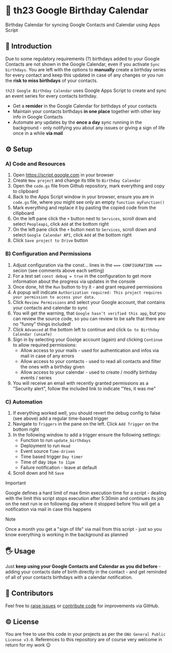 # 🎉 th23 Google Birthday Calendar

Birthday Calendar for syncing Google Contacts and Calendar using Apps Script


## 🚀 Introduction

Due to some regulatory requirements (?) birthdays added to your Google Contacts are not shown in the Google Calendar, even if you activate `Sync birthdays`. You are left with the options to **manually** create a birthday series for every contact and keep this updated in case of any changes or you run the **risk to miss birthdays** of your contacts.

`th23 Google Birthday Calendar` uses Google Apps Script to create and sync an event series for every contacts birthday.

* Get a **remider** in the Google Calendar for birthdays of your contacts
* Maintain your contacts birthdays **in one place** together with other key info in Google Contacts
* Automate any updates by the **once a day** sync running in the background - only notifying you about any issues or giving a sign of life once in a while **via mail**


## ⚙️ Setup

### A) Code and Resources

1. Open https://script.google.com in your browser
2. Create `New project` and change its title to `Birthday Calendar`
3. Open the `code.gs` file from Github repository, mark everything and copy to clipboard
4. Back to the Apps Script window in your browser, ensure you are in `code.gs` file, where you might see only an empty `function myFunction()`
5. Mark everything and replace it by pasting the copied code from the cllipboard
6. On the left pane click the `+` button next to `Services`, scroll down and select `Peopleapi`, click `Add` at the bottom right
7. On the left pane click the `+` button next to `Services`, scroll down and select `Google Calendar API`, click `Add` at the bottom right
8. Click `Save project to Drive` button

###  B) Configuration and Permissions

1. Adjust configuration via the const... lines in the `=== CONFIGURATION ===` secion (see comments above each setting)
2. For a test set `const debug = true` in the configuration to get more information about the progress via updates in the console
3. Once done, hit the `Run` button to try it - and grant required permissions
4. A popup will indicate `Authorization required: This project requires your permission to access your data.`
5. Click `Review Permissions` and select your Google account, that contains your contacts and calendar to sync
6. You will get the warning, that `Google hasn’t verified this app`, but you can review the source code, so you can review to be safe that there are no "funny" things included!
7. Click `Advanced` at the bottom left to continue and click `Go to Birthday Calendar (unsafe)`
8. Sign in by selecting your Goolge account (again) and clicking `Continue` to allow required permissions:
   * Allow access to your mails - used for authentication and infos via mail in case of any errors
   * Allow access to your contacts - used to read all contacts and filter the ones with a birthday given
   * Allow access to your calendar - used to create / modify birthday events / series
9. You will receive an email with recently granted permissions as a "Security alert", follow the included link to indicate "Yes, it was me"

### C) Automation

1. If everything worked well, you should revert the debug config to false (see above) add a regular time-based trigger
2. Navigate to `Triggers` in the pane on the left. Click `Add Trigger` on the bottom right
3. In the following window to add a trigger ensure the following settings:
   * Function to run `update_birthdays`
   * Deployment to run `Head`
   * Event source `Time-driven`
   * Time based trigger `Day timer`
   * Time of day `10pm to 11pm`
   * Failure notification - leave at default
4. Scroll down and hit `Save`

> [!IMPORTANT]
> Google defines a hard limit of max 6min execution time for a script - dealing with the limit this script stops execution after 5:30min and continues its job on the next run ie on following day where it stopped before
> You will get a notification via mail in case this happens

> [!NOTE]
> Once a month you get a "sign of life" via mail from this script - just so you know everything is working in the background as planned


## 🖐️ Usage

Just **keep using your Google Contacts and Calendar as you did before** - adding your contacts date of birth directly in the contact - and get reminded of all of your contacts birthdays with a calendar notification.


## 🤝 Contributors

Feel free to [raise issues](../../issues) or [contribute code](../../pulls) for improvements via GitHub.


## ©️ License

You are free to use this code in your projects as per the `GNU General Public License v3.0`. References to this repository are of course very welcome in return for my work 😉
